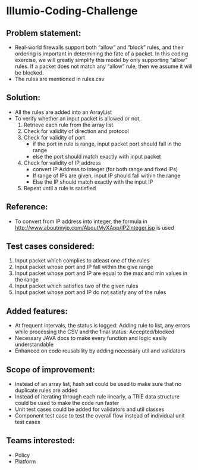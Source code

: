 # Illumio-Coding-Challenge

## Problem statement: 
* Real-world firewalls support both “allow” and “block” rules, and their ordering is important in determining the fate of a packet. In this coding exercise, we will greatly simplify this model by only supporting “allow” rules. If a packet does not match any “allow” rule, then we assume it will be blocked.
* The rules are mentioned in rules.csv

## Solution:
* All the rules are added into an ArrayList
* To verify whether an input packet is allowed or not, 
    1. Retrieve each rule from the array list
    2. Check for validity of direction and protocol 
    3. Check for validity of port
        - if the port in rule is range, input packet port should fall in the range
        - else the port should match exactly with input packet
    4. Check for validity of IP address
        - convert IP Address to integer (for both range and fixed IPs)
        - If range of IPs are given, input IP should fall within the range
        - Else the IP should match exactly with the input IP
    5. Repeat until a rule is satisfied

## Reference:
* To convert from IP address into integer, the formula in http://www.aboutmyip.com/AboutMyXApp/IP2Integer.jsp is used

## Test cases considered:
1. Input packet which complies to atleast one of the rules
2. Input packet whose port and IP fall within the give range
3. Input packet whose port and IP are equal to the max and min values in the range
4. Input packet which satisfies two of the given rules
5. Input packet whose port and IP do not satisfy any of the rules

## Added features:
* At frequent intervals, the status is logged: Adding rule to list, any errors while processing the CSV and the final status: Accepted/blocked
* Necessary JAVA docs to make every function and logic easily understandable
* Enhanced on code reusability by adding necessary util and validators

## Scope of improvement:
* Instead of an array list, hash set could be used to make sure that no duplicate rules are added
* Instead of iterating through each rule linearly, a TRIE data structure could be used to make the code run faster
* Unit test cases could be added for validators and util classes
* Component test case to test the overall flow instead of individual unit test cases 

## Teams interested:
* Policy
* Platform 

